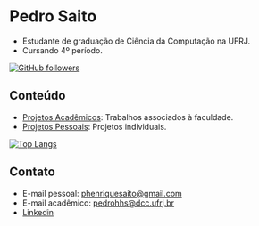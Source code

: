 # Pedro Saito

- Estudante de graduação de Ciência da Computação na UFRJ.
- Cursando 4º período.

[![GitHub followers](https://img.shields.io/github/followers/saitoi?style=social)](https://github.com/saitoi)

## Conteúdo

- [Projetos Acadêmicos](https://github.com/saitoi/Faculdade.git): Trabalhos associados à faculdade.
- [Projetos Pessoais](https://github.com/saitoi/Pessoal.git): Projetos individuais.

[![Top Langs](https://github-readme-stats-git-masterrstaa-rickstaa.vercel.app/api/top-langs/?username=saitoi&layout=compact&theme=dark)](https://github.com/anuraghazra/github-readme-stats)


## Contato

- E-mail pessoal: phenriquesaito@gmail.com
- E-mail acadêmico: pedrohhs@dcc.ufrj.br
- [Linkedin](https://www.linkedin.com/in/pedro-saito-419a08247/)
